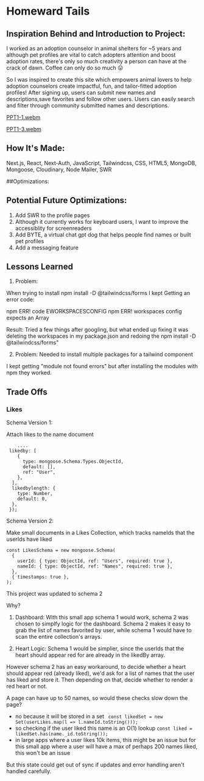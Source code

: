 # Homeward Tails

## Inspiration Behind and Introduction to Project:

I worked as an adoption counselor in animal shelters for ~5 years and although pet profiles are vital to catch adopters attention and boost adoption rates, there's only so much creativity a person can have at the crack of dawn. Coffee can only do so much 😛

So I was inspired to create this site which empowers animal lovers to help adoption counselors create impactful, fun, and tailor-fitted adoption profiles! After signing up, users can submit new names and descriptions,save favorites and follow other users. Users can easily search and filter through community submitted names and descriptions.

[PPT1-1.webm](https://user-images.githubusercontent.com/101692334/233764485-49bfb68f-8504-4c31-855e-a74ba5a19b25.webm)

[PPT1-3.webm](https://user-images.githubusercontent.com/101692334/233764888-1dd7e3b2-1208-481c-9de1-8d591e312373.webm)

## How It's Made:

Next.js, React, Next-Auth, JavaScript, Tailwindcss, CSS, HTML5, MongoDB, Mongoose, Cloudinary, Node Mailer, SWR

##Optimizations:

## Potential Future Optimizations:

1. Add SWR to the profile pages
2. Although it currently works for keyboard users, I want to improve the accessiblity for screenreaders
3. Add BYTE, a virtual chat gpt dog that helps people find names or built pet profiles
4. Add a messaging feature

## Lessons Learned

1. Problem:

When trying to install npm install -D @tailwindcss/forms I kept Getting an error code:

npm ERR! code EWORKSPACESCONFIG npm ERR! workspaces config expects an Array

Result: Tried a few things after googling, but what ended up fixing it was deleting the workspaces in my package.json and redoing the npm install -D @tailwindcss/forms"

2. Problem: Needed to install multiple packages for a tailwind component

I kept getting "module not found errors" but after installing the modules with npm they worked.

## Trade Offs

### Likes

Schema Version 1:

Attach likes to the name document

```const NameSchema =  new mongoose.Schema({
    ....
 likedby: [
    {
      type: mongoose.Schema.Types.ObjectId,
      default: [],
      ref: "User",
    },
  ],
  likedbylength: {
    type: Number,
    default: 0,
  },
 });
```

Schema Version 2:

Make small documents in a Likes Collection, which tracks nameIds that the userIds have liked

```
const LikesSchema = new mongoose.Schema(
  {
    userId: { type: ObjectId, ref: "Users", required: true },
    nameId: { type: ObjectId, ref: "Names", required: true },
  },
  { timestamps: true },
);
```

This project was updated to schema 2

Why?

1. Dashboard: With this small app schema 1 would work, schema 2 was chosen to simplfy logic for the dashboard. Schema 2 makes it easy to grab the list of names favorited by user, while schema 1 would have to scan the entire collection's arrays.

2. Heart Logic: Schema 1 would be simplier, since the userIds that the heart should appear red for are already in the likedBy array.

However schema 2 has an easy workaround, to decide whether a heart should appear red (already liked), we'd ask for a list of names that the user has liked and store it. Then depending on that, decide whether to render a red heart or not.

A page can have up to 50 names, so would these checks slow down the page?

- no because it will be stored in a set
  ` const likedSet = new Set(userLikes.map(l => l.nameId.toString()));`
- so checking if the user liked this name is an O(1) lookup
  `const liked = likedSet.has(name._id.toString());`
- in large apps where a user likes 10k items, this might be an issue but for this small app where a user will have a max of perhaps 200 names liked, this won't be an issue

But this state could get out of sync if updates and error handling aren't handled carefully.
